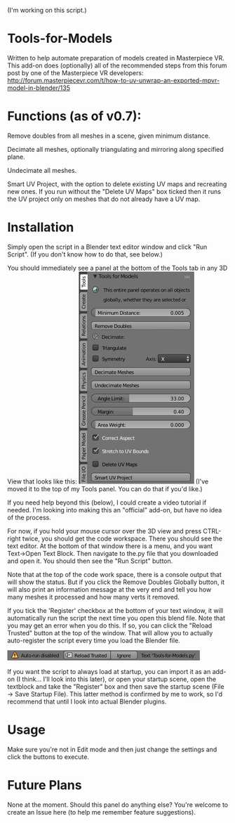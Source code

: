 (I'm working on this script.)

# Tools-for-Models
Written to help automate preparation of models created in Masterpiece VR. This add-on does (optionally) all of the recommended steps from this forum post by one of the Masterpiece VR developers:  http://forum.masterpiecevr.com/t/how-to-uv-unwrap-an-exported-mpvr-model-in-blender/135 

# Functions (as of v0.7):
Remove doubles from all meshes in a scene, given minimum distance.

Decimate all meshes, optionally triangulating and mirroring along specified plane.

Undecimate all meshes.

Smart UV Project, with the option to delete existing UV maps and recreating new ones. If you run without the "Delete UV Maps" box ticked then it runs the UV project only on meshes that do not already have a UV map.

# Installation
Simply open the script in a Blender text editor window and click "Run Script". (If you don't know how to do that, see below.)

You should immediately see a panel at the bottom of the Tools tab in any 3D View that looks like this:
![Alt text](https://github.com/lelandg/Tools-for-Models/blob/master/2018-02-04%2007_06_31-Blender.png)
(I've moved it to the top of my Tools panel. You can do that if you'd like.)

If you need help beyond this (below), I could create a video tutorial if needed. I'm looking into making this an "official" add-on, but have no idea of the process.

For now, if you hold your mouse cursor over the 3D view and press CTRL-right twice, you should get the code workspace. There you should see the text editor. At the bottom of that window there is a menu, and you want Text->Open Text Block. Then navigate to the.py file that you downloaded and open it. You should then see the "Run Script" button.

Note that at the top of the code work space, there is a console output that will show the status. But if you click the Remove Doubles Globally button, it will also print an information message at the very end and tell you how many meshes it processed and how many verts it removed.

If you tick the 'Register' checkbox at the bottom of your text window, it will automatically run the script the next time you open this blend file. Note that you may get an error when you do this. If so, you can click the "Reload Trusted" button at the top of the window. That will allow you to actually auto-register the script every time you load the Blender file.

![Alt text](https://github.com/lelandg/Tools-for-Models/blob/master/2018-01-30%2007_49_41-Blender_%20%5BE__Documents_Blender_Wasp%20Spaceship%2002%20-%20Fresh%20import%20for%20tutorial.ble.png)

If you want the script to always load at startup, you can import it as an add-on (I think... I'll look into this later), or open your startup scene, open the textblock and take the "Register" box and then save the startup scene (File -> Save Startup File). This latter method is confirmed by me to work, so I'd recommend that until I look into actual Blender plugins.

# Usage
Make sure you're not in Edit mode and then just change the settings and click the buttons to execute.

# Future Plans
None at the moment. Should this panel do anything else? You're welcome to create an Issue here (to help me remember feature suggestions).
